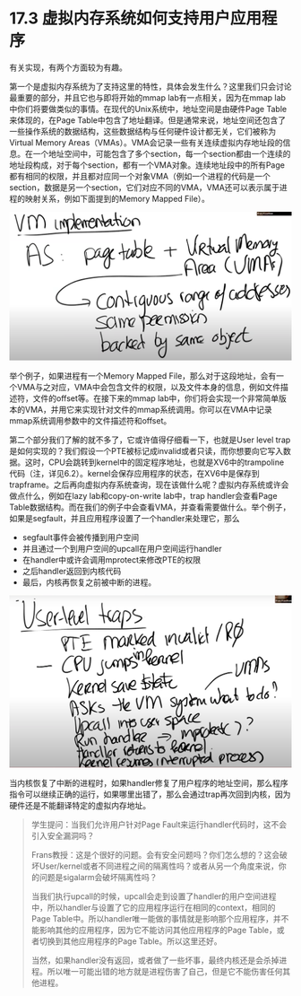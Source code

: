 # 17.3 虚拟内存系统如何支持用户应用程序

有关实现，有两个方面较为有趣。

第一个是虚拟内存系统为了支持这里的特性，具体会发生什么？这里我们只会讨论最重要的部分，并且它也与即将开始的mmap lab有一点相关，因为在mmap lab中你们将要做类似的事情。在现代的Unix系统中，地址空间是由硬件Page Table来体现的，在Page Table中包含了地址翻译。但是通常来说，地址空间还包含了一些操作系统的数据结构，这些数据结构与任何硬件设计都无关，它们被称为Virtual Memory Areas（VMAs）。VMA会记录一些有关连续虚拟内存地址段的信息。在一个地址空间中，可能包含了多个section，每一个section都由一个连续的地址段构成，对于每个section，都有一个VMA对象。连续地址段中的所有Page都有相同的权限，并且都对应同一个对象VMA（例如一个进程的代码是一个section，数据是另一个section，它们对应不同的VMA，VMA还可以表示属于进程的映射关系，例如下面提到的Memory Mapped File）。

![](../.gitbook/assets/image%20%28769%29.png)

举个例子，如果进程有一个Memory Mapped File，那么对于这段地址，会有一个VMA与之对应，VMA中会包含文件的权限，以及文件本身的信息，例如文件描述符，文件的offset等。在接下来的mmap lab中，你们将会实现一个非常简单版本的VMA，并用它来实现针对文件的mmap系统调用。你可以在VMA中记录mmap系统调用参数中的文件描述符和offset。

第二个部分我们了解的就不多了，它或许值得仔细看一下，也就是User level trap是如何实现的？我们假设一个PTE被标记成invalid或者只读，而你想要向它写入数据。这时，CPU会跳转到kernel中的固定程序地址，也就是XV6中的trampoline代码（注，详见6.2）。kernel会保存应用程序的状态，在XV6中是保存到trapframe。之后再向虚拟内存系统查询，现在该做什么呢？虚拟内存系统或许会做点什么，例如在lazy lab和copy-on-write lab中，trap handler会查看Page Table数据结构。而在我们的例子中会查看VMA，并查看需要做什么。举个例子，如果是segfault，并且应用程序设置了一个handler来处理它，那么

* segfault事件会被传播到用户空间
* 并且通过一个到用户空间的upcall在用户空间运行handler
* 在handler中或许会调用mprotect来修改PTE的权限
* 之后handler返回到内核代码
* 最后，内核再恢复之前被中断的进程。

![](../.gitbook/assets/image%20%28764%29.png)

当内核恢复了中断的进程时，如果handler修复了用户程序的地址空间，那么程序指令可以继续正确的运行，如果哪里出错了，那么会通过trap再次回到内核，因为硬件还是不能翻译特定的虚拟内存地址。

> 学生提问：当我们允许用户针对Page Fault来运行handler代码时，这不会引入安全漏洞吗？
>
> Frans教授：这是个很好的问题。会有安全问题吗？你们怎么想的？这会破坏User/kernel或者不同进程之间的隔离性吗？或者从另一个角度来说，你的问题是sigalarm会破坏隔离性吗？
>
> 当我们执行upcall的时候，upcall会走到设置了handler的用户空间进程中，所以handler与设置了它的应用程序运行在相同的context，相同的Page Table中。所以handler唯一能做的事情就是影响那个应用程序，并不能影响其他的应用程序，因为它不能访问其他应用程序的Page Table，或者切换到其他应用程序的Page Table。所以这里还好。
>
> 当然，如果handler没有返回，或者做了一些坏事，最终内核还是会杀掉进程。所以唯一可能出错的地方就是进程伤害了自己，但是它不能伤害任何其他进程。

